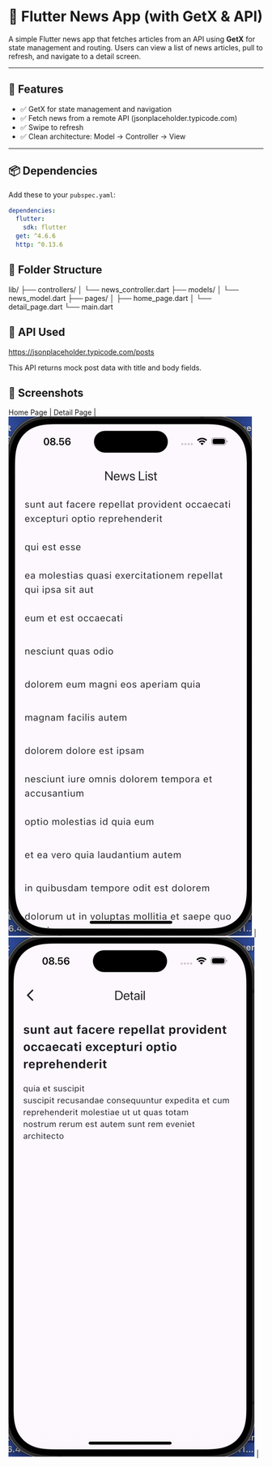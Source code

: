 # 📰 Flutter News App (with GetX & API)

A simple Flutter news app that fetches articles from an API using **GetX** for state management and routing. Users can view a list of news articles, pull to refresh, and navigate to a detail screen.

---

## 🚀 Features

- ✅ GetX for state management and navigation
- ✅ Fetch news from a remote API (jsonplaceholder.typicode.com)
- ✅ Swipe to refresh
- ✅ Clean architecture: Model → Controller → View

---

## 📦 Dependencies

Add these to your `pubspec.yaml`:

```yaml
dependencies:
  flutter:
    sdk: flutter
  get: ^4.6.6
  http: ^0.13.6
```

## 📁 Folder Structure
lib/
├── controllers/
│   └── news_controller.dart
├── models/
│   └── news_model.dart
├── pages/
│   ├── home_page.dart
│   └── detail_page.dart
└── main.dart

## 🔗 API Used
https://jsonplaceholder.typicode.com/posts

This API returns mock post data with title and body fields.

## 📸 Screenshots
Home Page | Detail Page | 
![Screenshot](assets/listpage_getx.png) | ![Screenshot](assets/detailpage_getx.png) |

